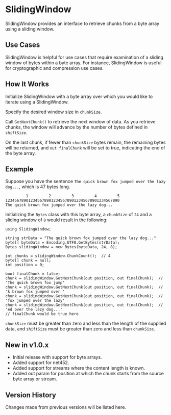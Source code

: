 # SlidingWindow

SlidingWindow provides an interface to retrieve chunks from a byte array using a sliding window.

## Use Cases

SlidingWindow is helpful for use cases that require examination of a sliding window of bytes within a byte array.  For instance, SlidingWindow is useful for cryptographic and compression use cases.

## How It Works

Initialize SlidingWindow with a byte array over which you would like to iterate using a SlidingWindow.

Specify the desired window size in ```chunkSize```.

Call ```GetNextChunk()``` to retrieve the next window of data.  As you retrieve chunks, the window will advance by the number of bytes defined in ```shiftSize```.

On the last chunk, if fewer than ```chunkSize``` bytes remain, the remaining bytes will be returned, and ```out finalChunk``` will be set to true, indicating the end of the byte array.

## Example

Suppose you have the sentence ```The quick brown fox jumped over the lazy dog...```, which is 47 bytes long.
```
         1         2         3         4         5
12345678901234567890123456789012345678901234567890
The quick brown fox jumped over the lazy dog...
```

Initializing the ```Bytes``` class with this byte array, a ```chunkSize``` of ```24``` and a sliding window of ```8``` would result in the following:

```
using SlidingWindow;

string strData = "The quick brown fox jumped over the lazy dog..."
byte[] byteData = Encoding.UTF8.GetBytes(strData);
Bytes slidingWindow = new Bytes(byteData, 24, 8);

int chunks = slidingWindow.ChunkCount();  // 4
byte[] chunk = null;
int position = 0;

bool finalChunk = false;
chunk = slidingWindow.GetNextChunk(out position, out finalChunk);  // 'The quick brown fox jump'
chunk = slidingWindow.GetNextChunk(out position, out finalChunk);  // 'k brown fox jumped over '
chunk = slidingWindow.GetNextChunk(out position, out finalChunk);  // 'fox jumped over the lazy'
chunk = slidingWindow.GetNextChunk(out position, out finalChunk);  // 'ed over the lazy dog...'
// finalChunk would be true here
```

```chunkSize``` must be greater than zero and less than the length of the supplied data, and ```shiftSize``` must be greater than zero and less than ```chunkSize```.

## New in v1.0.x

- Initial release with support for byte arrays.
- Added support for net452.
- Added support for streams where the content length is known.
- Added out param for position at which the chunk starts from the source byte array or stream.
 
## Version History

Changes made from previous versions will be listed here.

